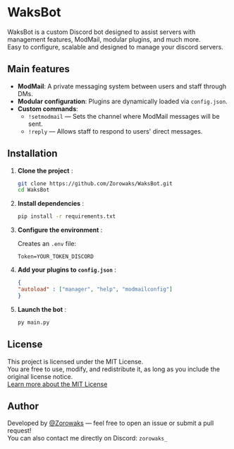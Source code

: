 # WaksBot

WaksBot is a custom Discord bot designed to assist servers with management features, ModMail, modular plugins, and much more.  
Easy to configure, scalable and designed to manage your discord servers.

## Main features

- **ModMail**: A private messaging system between users and staff through DMs.
- **Modular configuration**: Plugins are dynamically loaded via `config.json`.
- **Custom commands**:
  - `!setmodmail` — Sets the channel where ModMail messages will be sent.
  - `!reply` — Allows staff to respond to users' direct messages.

## Installation

1. **Clone the project** :
   ```bash
   git clone https://github.com/Zorowaks/WaksBot.git
   cd WaksBot

2. **Install dependencies** :
    ```bash
    pip install -r requirements.txt

3. **Configure the environment** :

    Creates an `.env` file:
   ```env
   Token=YOUR_TOKEN_DISCORD

4. **Add your plugins to `config.json`** :
    ```json
    {
    "autoload" : ["manager", "help", "modmailconfig"]
    }
5. **Launch the bot** :
     ```bash
     py main.py

## License

This project is licensed under the MIT License.  
You are free to use, modify, and redistribute it, as long as you include the original license notice.  
[Learn more about the MIT License](https://opensource.org/licenses/MIT)

##  Author

Developed by [@Zorowaks](https://github.com/Zorowaks) — feel free to open an issue or submit a pull request!  
You can also contact me directly on Discord: `zorowaks_`

